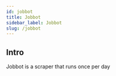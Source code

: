 ```yaml
---
id: jobbot
title: Jobbot
sidebar_label: Jobbot
slug: /jobbot
---
```


## Intro

Jobbot is a scraper that runs once per day
